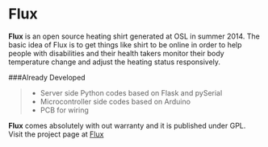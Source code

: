Flux
====
**Flux** is an open source heating shirt generated at OSL in summer 2014. The basic idea of Flux is to get things like shirt to be online in order to help people with disabilities and their health takers monitor their body temperature change and adjust the heating status responsively. 

###Already Developed

> - Server side Python codes based on Flask and pySerial
> - Microcontroller side codes based on Arduino
> - PCB for wiring

**Flux** comes absolutely with out warranty and it is published under GPL.  
Visit the project page at [Flux](https://psaux0.github.com/Flux)
